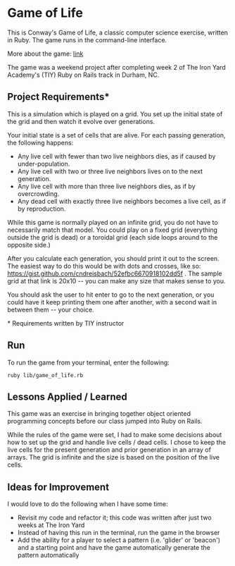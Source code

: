# Game of Life

This is Conway's Game of Life, a classic computer science exercise, written in Ruby. The game runs in the command-line interface.

More about the game: [link](https://en.wikipedia.org/wiki/Conway's_Game_of_Life)

The game was a weekend project after completing week 2 of The Iron Yard Academy's (TIY) Ruby on Rails track in Durham, NC.

## Project Requirements\*

This is a simulation which is played on a grid. You set up the initial state of the grid and then watch it evolve over generations.

Your initial state is a set of cells that are alive. For each passing generation, the following happens:

* Any live cell with fewer than two live neighbors dies, as if caused by under-population.
* Any live cell with two or three live neighbors lives on to the next generation.
* Any live cell with more than three live neighbors dies, as if by overcrowding.
* Any dead cell with exactly three live neighbors becomes a live cell, as if by reproduction.

While this game is normally played on an infinite grid, you do not have to necessarily match that model. You could play on a fixed grid (everything outside the grid is dead) or a toroidal grid (each side loops around to the opposite side.)

After you calculate each generation, you should print it out to the screen. The easiest way to do this would be with dots and crosses, like so: https://gist.github.com/cndreisbach/52efbc6670918102dd5f . The sample grid at that link is 20x10 -- you can make any size that makes sense to you.

You should ask the user to hit enter to go to the next generation, or you could have it keep printing them one after another, with a second wait in between them -- your choice.

\* Requirements written by TIY instructor

## Run

To run the game from your terminal, enter the following:

```
ruby lib/game_of_life.rb
```

## Lessons Applied / Learned

This game was an exercise in bringing together object oriented programming concepts before our class jumped into Ruby on Rails.

While the rules of the game were set, I had to make some decisions about how to set up the grid and handle live cells / dead cells.  I chose to keep the live cells for the present generation and prior generation in an array of arrays.  The grid is infinite and the size is based on the position of the live cells.

## Ideas for Improvement

I would love to do the following when I have some time:

* Revisit my code and refactor it; this code was written after just two weeks at The Iron Yard
* Instead of having this run in the terminal, run the game in the browser
* Add the ability for a player to select a pattern (i.e. 'glider' or 'beacon') and a starting point and have the game automatically generate the pattern automatically
